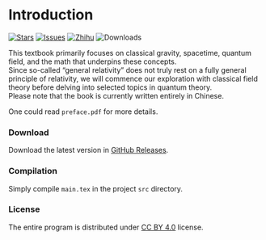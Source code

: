 # Introduction

[![Stars](https://img.shields.io/github/stars/xiaxuan1989/GRAVITY?style=flat&logo=data:image/svg%2bxml;base64,PHN2ZyB4bWxucz0iaHR0cDovL3d3dy53My5vcmcvMjAwMC9zdmciIHZlcnNpb249IjEiIHdpZHRoPSIxNiIgaGVpZ2h0PSIxNiI+PHBhdGggZD0iTTggLjI1YS43NS43NSAwIDAgMSAuNjczLjQxOGwxLjg4MiAzLjgxNSA0LjIxLjYxMmEuNzUuNzUgMCAwIDEgLjQxNiAxLjI3OWwtMy4wNDYgMi45Ny43MTkgNC4xOTJhLjc1MS43NTEgMCAwIDEtMS4wODguNzkxTDggMTIuMzQ3bC0zLjc2NiAxLjk4YS43NS43NSAwIDAgMS0xLjA4OC0uNzlsLjcyLTQuMTk0TC44MTggNi4zNzRhLjc1Ljc1IDAgMCAxIC40MTYtMS4yOGw0LjIxLS42MTFMNy4zMjcuNjY4QS43NS43NSAwIDAgMSA4IC4yNVoiIGZpbGw9IiNlYWM1NGYiLz48L3N2Zz4=&logoSize=auto&label=Stars&labelColor=444444&color=eac54f)](https://github.com/xiaxuan1989/GRAVITY/)
[![Issues](https://img.shields.io/github/issues/xiaxuan1989/GRAVITY?style=flat&label=Issues&labelColor=444444&color=1F883D)](https://github.com/xiaxuan1989/GRAVITY/issues)
[![Zhihu](https://img.shields.io/badge/知乎-:\)-00A4DB?style=flat&labelColor=444444&logoSize=auto)](https://www.zhihu.com/pin/1807162741129105409)
![Downloads](https://img.shields.io/github/downloads/xiaxuan1989/GRAVITY/total?style=flat)
<!--[![Sponsorship](https://img.shields.io/badge/Sponsorship-:\)-946ce6?style=flat&labelColor=444444&logoSize=auto)]()-->


This textbook primarily focuses on classical gravity, spacetime, quantum field, and the math that underpins these concepts. <br/>
Since so-called “general relativity” does not truly rest on a fully general principle of relativity, we will commence our exploration with classical field theory before delving into selected topics in quantum theory. <br/>
Please note that the book is currently written entirely in Chinese. <br/>

One could read `preface.pdf` for more details.

### Download

Download the latest version in [GitHub Releases](https://github.com/xiaxuan1989/GRAVITY/releases).

### Compilation

Simply compile `main.tex` in the project `src` directory.

### License

The entire program is distributed under [CC BY 4.0](http://creativecommons.org/licenses/by/4.0/) license.

